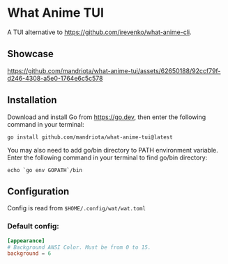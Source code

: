 # What Anime TUI
A TUI alternative to https://github.com/irevenko/what-anime-cli.

## Showcase
https://github.com/mandriota/what-anime-tui/assets/62650188/92ccf79f-d246-4308-a5e0-1764e6c5c578

## Installation

Download and install Go from https://go.dev, then enter the following command in your terminal:
```
go install github.com/mandriota/what-anime-tui@latest
```

You may also need to add go/bin directory to PATH environment variable.
Enter the following command in your terminal to find go/bin directory:
```
echo `go env GOPATH`/bin
```

## Configuration
Config is read from `$HOME/.config/wat/wat.toml`

### Default config:
```toml
[appearance]
# Background ANSI Color. Must be from 0 to 15.
background = 6
```